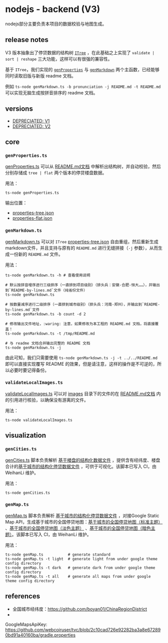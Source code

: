 # nodejs - backend (V3)

nodejs部分主要负责本项目的数据校验与地图生成。

## release notes

V3 版本抽象出了停贷数据的结构树 [`ITree`](./src/itree/ds.ts)
，在此基础之上实现了 `validate | sort | reshape` 三大功能，这样可以有很强的兼容性。

基于 `ITree`，我们实现的 [`genProperties`](./src/genProperties.ts)
与 [`genMarkdown`](./src/genMarkdown.ts) 两个主函数，已经能够同时读取旧版与新版 readme 文档。

例如 `ts-node genMarkdown.ts -b pronunciation -j README.md -t README.md`
可以实现无脑生成按拼音排序的 readme 文档。

## versions

- [DEPRECIATED: V1](src/v1/README.md)
- [DEPRECIATED: V2](src/v2/README.md)

## core

### `genProperties.ts`

[genProperties.ts](src/genProperties.ts) 可以从 [README.md文档](../../../README.md)
中解析出结构树，并自动校验，然后分别存储成 `tree | flat` 两个版本的停贷楼盘数据。

用法：

```shell
ts-node genProperties.ts
```

输出位置：

- [properties-tree.json](../../../data/generated/properties-tree.json)
- [properties-flat.json](../../../data/generated/properties-flat.json)

### `genMarkdown.ts`

[genMarkdown.ts](src/genMarkdown.ts)
可以对 `ITree` [properties-tree.json](../../../data/generated/properties-tree.json)
自由重组，然后重新生成markdown文件，并且支持与原有的 `README.md` 进行无缝拼接（`-j`
参数），从而生成一份新的 `README.md` 文件。

用法：

```shell
ts-node genMarkdown.ts -h # 查看使用说明

# 默认按拼音增序进行三级排序（一直排到项目级别）（排头兵：安徽-合肥-恒大……），并输出到`README-by-lines.md`文件（纯省份文件）
ts-node genMarkdown.ts                
        
# 按数量减序进行二级排序（一直排到城市级别）（排头兵：河南-郑州），并输出到`README-by-lines.md`文件
ts-node genMarkdown.ts -b count -d 2  

# 修改输出文件地址，:waring: 注意，如果修改为本工程的 README.md 文档，将直接覆盖！
ts-node genMarkdown.ts -t /tmp/README.md 

# 与 readme 文档合并输出完整的 README 文档
ts-node genMarkdown.ts -j
```

由此可知，我们只需要使用 `ts-node genMarkdown.ts -j -t ../../README.md` 即可以直接实现覆写 README
的效果，但是请注意，这样的操作是不可逆的，所以必要时要记得备份。

### `validateLocalImages.ts`

[validateLocalImages.ts](src/validateLocalImages.ts)
可以对 [images](../../../images)
目录下的文件的在 [README.md文档](../../../README.md) 内的引用进行核验，以确保没有游离的文件。

用法：

```shell
ts-node validateLocalImages.ts
```

## visualization

### `genCities.ts`

[genCities.ts](src/visualization/genCities.ts)
脚本负责解析 [基于楼盘的结构化数据文件](../../../data/generated/properties.json)
，提供含有经纬度、楼盘合计的[基于城市的结构化停贷数据文件](../../../data/generated/cities-for-visualization.json)
，可供于可视化。该脚本已写入 CI，由 WeihanLi 维护。

用法：

```shell
ts-node genCities.ts
```

### `genMap.ts`

[genMap.ts](src/visualization/genMap.ts)
脚本负责解析 [基于城市的结构化停贷数据文件](../../../data/generated/cities-for-visualization.json)
，对接Google Static Map
API，生成基于城市的全国停贷地图：[基于城市的全国停贷地图（标准主题）](../../../data/generated/visualization-standard.png)
、[基于城市的全国停贷地图（淡色主题）](../../../data/generated/visualization-light.png)
、[基于城市的全国停贷地图（暗色主题）](../../../data/generated/visualization-dark.png)。该脚本已写入 CI，由
WeihanLi 维护。

用法：

```shell
ts-node genMap.ts           # generate standard
ts-node genMap.ts -t light  # generate light from under google theme config directory
ts-node genMap.ts -t dark   # generate dark from under google theme config directory
ts-node genMap.ts -t all    # generate all maps from under google theme config directory
```

## references

- 全国城市经纬度：<https://github.com/boyan01/ChinaRegionDistrict>
-

GoogleMapsApiKey: <https://github.com/webcoiruser/tvc/blob/2c10cad726e92282ba3a8e672890bd91a40160ba/gradle.properties>
